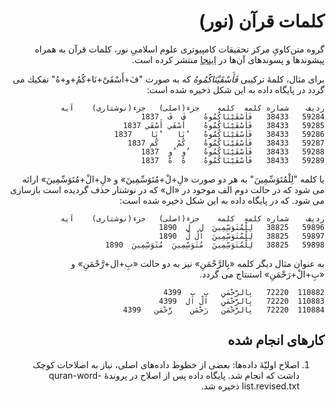 <div dir=rtl>

# کلمات قرآن (نور)
گروه متن‌کاویِ مرکز تحقیقات کامپیوتری علوم اسلامیِ نور، کلمات قرآن به همراه پیشوندها و پسوندهای آن‌ها در [اینجا](http://textmining.noorsoft.org/fa/News/View/89373/) منتشر کرده است.

برای مثال، کلمهٔ ترکیبی *فَأَسْقَيْنَاكُمُوهُ* که به صورت "فَ+أَسْقَیْ+نَا+كُمُ+و+هُ" تفكیك می گردد در پایگاه داده به این شکل ذخیره شده است:

```
ردیف	شماره کلمه	کلمه	جزء(اصلی)	جزء(نوشتاری)	آیه
59284	38433	فَأَسْقَيْنَاكُمُوهُ	فَ	فَ	1837
59285	38433	فَأَسْقَيْنَاكُمُوهُ	أَسْقَي	أَسْقَي	1837
59286	38433	فَأَسْقَيْنَاكُمُوهُ	ْنَا	ْنَا	1837
59287	38433	فَأَسْقَيْنَاكُمُوهُ	كُمْ	كُم	1837
59288	38433	فَأَسْقَيْنَاكُمُوهُ	ُو	ُو	1837
59289	38433	فَأَسْقَيْنَاكُمُوهُ	هُ	هُ	1837
```

یا كلمه "لِلْمُتَوَسِّمِینَ" به هر دو صورت «لِ+لْ+مُتَوَسِّمِینَ» و «لِ+الْ+مُتَوَسِّمِینَ» ارائه می شود كه در حالت دوم الف موجود در «ال» كه در نوشتار حذف گردیده است بازسازی می شود. که در پایگاه داده به این شکل ذخیره شده است:

```
ردیف	شماره کلمه	کلمه	جزء(اصلی)	جزء(نوشتاری)	آیه
59896	38825	لِلْمُتَوَسِّمِينَ	لِ	لِ	1890
59897	38825	لِلْمُتَوَسِّمِينَ	الْ	لْ	1890
59898	38825	لِلْمُتَوَسِّمِينَ	مُتَوَسِّمِينَ	مُتَوَسِّمِينَ	1890
```

به عنوان مثال دیگر كلمه «بِالرَّحْمَنِ» نیز به دو حالت «بِ+ال+رَّحْمَنِ» و «بِ+الْ+رَحْمَنِ» استنتاج می گردد.

```
110882	72220	بِالرَّحْمَنِ	بِ	بِ	4399
110883	72220	بِالرَّحْمَنِ	الْ	ال	4399
110884	72220	بِالرَّحْمَنِ	رَحْمَنِ	رَّحْمَنِ	4399
```


## کارهای انجام شده
1. اصلاح اولیّهٔ داده‌ها: بعضی از خطوط داده‌های اصلی، نیاز به اصلاحات کوچک داشت که انجام شد. پایگاه داده پس از اصلاح در پروندهٔ quran-word-list.revised.txt ذخیره شد.
